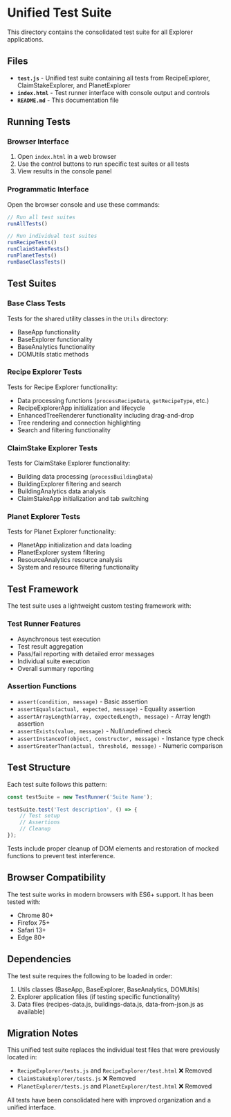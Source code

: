 # Unified Test Suite

This directory contains the consolidated test suite for all Explorer applications.

## Files

- **`test.js`** - Unified test suite containing all tests from RecipeExplorer, ClaimStakeExplorer, and PlanetExplorer
- **`index.html`** - Test runner interface with console output and controls
- **`README.md`** - This documentation file

## Running Tests

### Browser Interface
1. Open `index.html` in a web browser
2. Use the control buttons to run specific test suites or all tests
3. View results in the console panel

### Programmatic Interface
Open the browser console and use these commands:

```javascript
// Run all test suites
runAllTests()

// Run individual test suites
runRecipeTests()
runClaimStakeTests()
runPlanetTests()
runBaseClassTests()
```

## Test Suites

### Base Class Tests
Tests for the shared utility classes in the `Utils` directory:
- BaseApp functionality
- BaseExplorer functionality
- BaseAnalytics functionality
- DOMUtils static methods

### Recipe Explorer Tests
Tests for Recipe Explorer functionality:
- Data processing functions (`processRecipeData`, `getRecipeType`, etc.)
- RecipeExplorerApp initialization and lifecycle
- EnhancedTreeRenderer functionality including drag-and-drop
- Tree rendering and connection highlighting
- Search and filtering functionality

### ClaimStake Explorer Tests
Tests for ClaimStake Explorer functionality:
- Building data processing (`processBuildingData`)
- BuildingExplorer filtering and search
- BuildingAnalytics data analysis
- ClaimStakeApp initialization and tab switching

### Planet Explorer Tests
Tests for Planet Explorer functionality:
- PlanetApp initialization and data loading
- PlanetExplorer system filtering
- ResourceAnalytics resource analysis
- System and resource filtering functionality

## Test Framework

The test suite uses a lightweight custom testing framework with:

### Test Runner Features
- Asynchronous test execution
- Test result aggregation
- Pass/fail reporting with detailed error messages
- Individual suite execution
- Overall summary reporting

### Assertion Functions
- `assert(condition, message)` - Basic assertion
- `assertEquals(actual, expected, message)` - Equality assertion
- `assertArrayLength(array, expectedLength, message)` - Array length assertion
- `assertExists(value, message)` - Null/undefined check
- `assertInstanceOf(object, constructor, message)` - Instance type check
- `assertGreaterThan(actual, threshold, message)` - Numeric comparison

## Test Structure

Each test suite follows this pattern:

```javascript
const testSuite = new TestRunner('Suite Name');

testSuite.test('Test description', () => {
    // Test setup
    // Assertions
    // Cleanup
});
```

Tests include proper cleanup of DOM elements and restoration of mocked functions to prevent test interference.

## Browser Compatibility

The test suite works in modern browsers with ES6+ support. It has been tested with:
- Chrome 80+
- Firefox 75+
- Safari 13+
- Edge 80+

## Dependencies

The test suite requires the following to be loaded in order:
1. Utils classes (BaseApp, BaseExplorer, BaseAnalytics, DOMUtils)
2. Explorer application files (if testing specific functionality)
3. Data files (recipes-data.js, buildings-data.js, data-from-json.js as available)

## Migration Notes

This unified test suite replaces the individual test files that were previously located in:
- `RecipeExplorer/tests.js` and `RecipeExplorer/test.html` ❌ Removed
- `ClaimStakeExplorer/tests.js` ❌ Removed
- `PlanetExplorer/tests.js` and `PlanetExplorer/test.html` ❌ Removed

All tests have been consolidated here with improved organization and a unified interface.